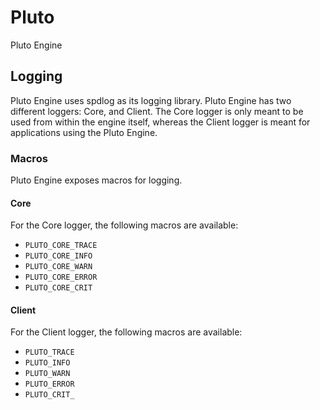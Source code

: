 # Pluto
Pluto Engine

## Logging
Pluto Engine uses spdlog as its logging library. Pluto Engine has two different loggers: Core, and Client. The Core logger is only meant to be used from within the engine itself, whereas the Client logger is meant for applications using the Pluto Engine.

### Macros
Pluto Engine exposes macros for logging.

#### Core
For the Core logger, the following macros are available:
- `PLUTO_CORE_TRACE`
- `PLUTO_CORE_INFO`
- `PLUTO_CORE_WARN`
- `PLUTO_CORE_ERROR`
- `PLUTO_CORE_CRIT`

#### Client
For the Client logger, the following macros are available:
- `PLUTO_TRACE`
- `PLUTO_INFO`
- `PLUTO_WARN`
- `PLUTO_ERROR`
- `PLUTO_CRIT_`
